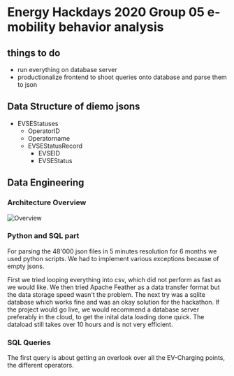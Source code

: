 # Energy Hackdays 2020 Group 05 e-mobility behavior analysis

## things to do
- run everything on database server
- productionalize frontend to shoot queries onto database and parse them to json 

## Data Structure of diemo jsons

- EVSEStatuses
    - OperatorID 
    - Operatorname
    - EVSEStatusRecord
        - EVSEID
        - EVSEStatus
        
## Data Engineering

### Architecture Overview

![Overview](https://github.com/magnetilo/energy_hackdays_2020_05_emob_behavior_analysis/tree/master/data_engineering_diemo/data_eng_architecture.png)

### Python and SQL part
For parsing the 48'000 json files in 5 minutes resolution for 6 months we used python scripts.
We had to implement various exceptions because of empty jsons.

First we tried looping everything into csv, which did not perform as fast as we would like.
We then tried Apache Feather as a data transfer format but the data storage speed wasn't the problem.
The next try was a sqlite database which works fine and was an okay solution for the hackathon.
If the project would go live, we would recommend a database server preferably in the cloud, to get the inital data loading done quick.
The dataload still takes over 10 hours and is not very efficient.

### SQL Queries
The first query is about getting an overlook over all the EV-Charging points, the different operators.

   

